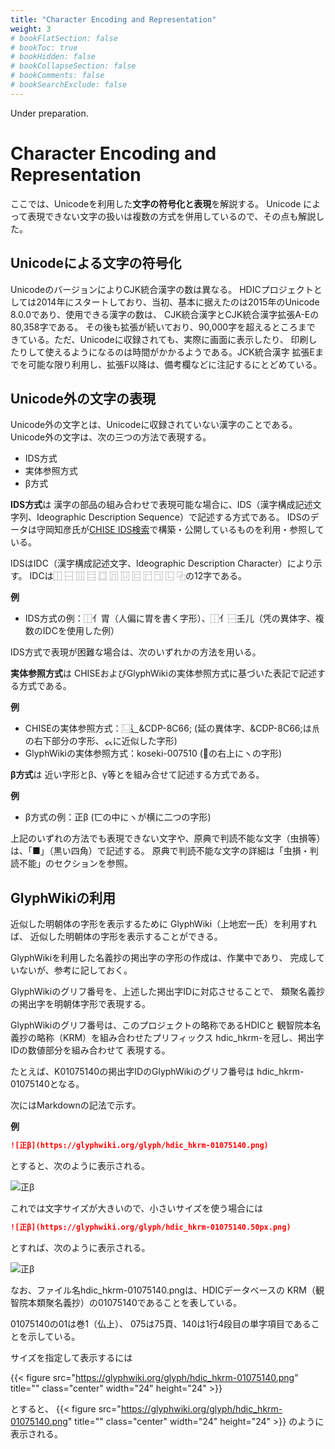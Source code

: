 ```yaml
---
title: "Character Encoding and Representation"
weight: 3
# bookFlatSection: false
# bookToc: true
# bookHidden: false
# bookCollapseSection: false
# bookComments: false
# bookSearchExclude: false
---
```

Under preparation.

# Character Encoding and Representation

ここでは、Unicodeを利用した**文字の符号化と表現**を解説する。
Unicode によって表現できない文字の扱いは複数の方式を併用しているので、その点も解説した。

## Unicodeによる文字の符号化

UnicodeのバージョンによりCJK統合漢字の数は異なる。
HDICプロジェクトとしては2014年にスタートしており、当初、基本に据えたのは2015年のUnicode 8.0.0であり、使用できる漢字の数は、
CJK統合漢字とCJK統合漢字拡張A-Eの80,358字である。
その後も拡張が続いており、90,000字を超えるところまで
きている。ただ、Unicodeに収録されても、実際に画面に表示したり、
印刷したりして使えるようになるのは時間がかかるようである。JCK統合漢字
拡張Eまでを可能な限り利用し、拡張F以降は、備考欄などに注記するにとどめている。

## Unicode外の文字の表現

Unicode外の文字とは、Unicodeに収録されていない漢字のことである。
Unicode外の文字は、次の三つの方法で表現する。

- IDS方式
- 実体参照方式
- β方式

**IDS方式**は
漢字の部品の組み合わせで表現可能な場合に、IDS（漢字構成記述文字列、Ideographic Description Sequence）で記述する方式である。
IDSのデータは守岡知彦氏が[CHISE IDS検索](https://www.chise.org/ids-find)で構築・公開しているものを利用・参照している。

IDSはIDC（漢字構成記述文字、Ideographic Description Character）により示す。
IDCは⿰ ⿱ ⿲ ⿳ ⿴ ⿵ ⿶ ⿷ ⿸ ⿹ ⿺ ⿻の12字である。

**例**   
- IDS方式の例：⿰亻胃（人偏に胃を書く字形）、⿰亻⿱𡈼儿（凭の異体字、複数のIDCを使用した例）

IDS方式で表現が困難な場合は、次のいずれかの方法を用いる。

**実体参照方式**は
CHISEおよびGlyphWikiの実体参照方式に基づいた表記で記述する方式である。

**例**  
- CHISEの実体参照方式：⿺辶&CDP-8C66; (延の異体字、&CDP-8C66;は𠂢の右下部分の字形、𧘇に近似した字形)  
- GlyphWikiの実体参照方式：koseki-007510 (𠇾の右上にヽの字形)


**β方式**は
近い字形とβ、γ等とを組み合せて記述する方式である。

**例**   
- β方式の例：正β (匸の中にヽが横に二つの字形)


上記のいずれの方法でも表現できない文字や、原典で判読不能な文字（虫損等）は、「■」（黒い四角）で記述する。
原典で判読不能な文字の詳細は「虫損・判読不能」のセクションを参照。

## GlyphWikiの利用

近似した明朝体の字形を表示するために
GlyphWiki（上地宏一氏）を利用すれば、
近似した明朝体の字形を表示することができる。

GlyphWikiを利用した名義抄の掲出字の字形の作成は、作業中であり、
完成していないが、参考に記しておく。

GlyphWikiのグリフ番号を、上述した掲出字IDに対応させることで、
類聚名義抄の掲出字を明朝体字形で表現する。

GlyphWikiのグリフ番号は、このプロジェクトの略称であるHDICと
観智院本名義抄の略称（KRM）を組み合わせたプリフィックス
hdic_hkrm-を冠し、掲出字IDの数値部分を組み合わせて
表現する。

たとえば、K01075140の掲出字IDのGlyphWikiのグリフ番号は
hdic_hkrm-01075140となる。

次にはMarkdownの記法で示す。

**例**

```markdown
![正β](https://glyphwiki.org/glyph/hdic_hkrm-01075140.png)
```

とすると、次のように表示される。

![正β](https://glyphwiki.org/glyph/hdic_hkrm-01075140.png)

これでは文字サイズが大きいので、小さいサイズを使う場合には

```markdown
![正β](https://glyphwiki.org/glyph/hdic_hkrm-01075140.50px.png)
```
とすれば、次のように表示される。

![正β](https://glyphwiki.org/glyph/hdic_hkrm-01075140.50px.png)

なお、ファイル名hdic_hkrm-01075140.pngは、HDICデータベースの KRM（観智院本類聚名義抄）の01075140であることを表している。

01075140の01は巻1（仏上）、 075は75頁、140は1行4段目の単字項目であることを示している。

サイズを指定して表示するには


{{&lt; figure src="https://glyphwiki.org/glyph/hdic_hkrm-01075140.png" title="" class="center" width="24" height="24" &gt;}}

とすると、
{{< figure src="https://glyphwiki.org/glyph/hdic_hkrm-01075140.png" title="" class="center" width="24" height="24" >}}
のように表示される。

